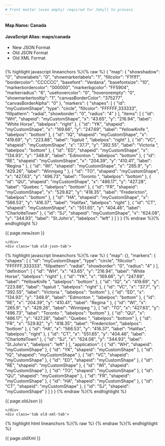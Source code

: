 ```yaml
---
# Front matter (even empty) required for Jekyll to process
---
```


#### Map Name: Canada

#### JavaScript Alias: maps/canada


<ul class='code-tabs'>
    <li class='active'>
        <a data-toggle='new-json'>New JSON Format</a>
    </li>
    <li>
        <a data-toggle='old-json'>Old JSON Format</a>
    </li>
    <li>
        <a data-toggle='old-xml'>Old XML Format</a>
    </li>
</ul>
<div class='tab-content'>
    <pre class='plain-code'></pre>
    <div class='tab new-json-tab active'>
{% highlight javascript lineanchors %}{% raw %}
{
    "map": {
        "showshadow": "0",
        "showlabels": "0",
        "showmarkerlabels": "1",
        "fillcolor": "F1f1f1",
        "bordercolor": "CCCCCC",
        "basefont": "Verdana",
        "basefontsize": "10",
        "markerbordercolor": "000000",
        "markerbgcolor": "FF5904",
        "markerradius": "6",
        "usehovercolor": "0",
        "hoveronempty": "0",
        "showmarkertooltip": "1",
        "canvasBorderColor": "375277",
        "canvasBorderAlpha": "0"
    },
    "markers": {
        "shapes": [
            {
                "id": "myCustomShape",
                "type": "circle",
                "fillcolor": "FFFFFF,333333",
                "fillpattern": "radial",
                "showborder": "0",
                "radius": "4"
            }
        ],
        "items": [
            {
                "id": "WH",
                "shapeid": "myCustomShape",
                "x": "43.65",
                "y": "216.94",
                "label": "White Horse",
                "labelpos": "right"
            },
            {
                "id": "YK",
                "shapeid": "myCustomShape",
                "x": "169.66",
                "y": "247.69",
                "label": "YellowKnife ",
                "labelpos": "bottom"
            },
            {
                "id": "IQ",
                "shapeid": "myCustomShape",
                "x": "419.69",
                "y": "223.88",
                "label": "Iqaluit ",
                "labelpos": "right"
            },
            {
                "id": "VC",
                "shapeid": "myCustomShape",
                "x": "37.7",
                "y": "392.55",
                "label": "Victoria ",
                "labelpos": "bottom"
            },
            {
                "id": "ED",
                "shapeid": "myCustomShape",
                "x": "134.93",
                "y": "348.9",
                "label": "Edmonton ",
                "labelpos": "bottom"
            },
            {
                "id": "RE",
                "shapeid": "myCustomShape",
                "x": "204.39",
                "y": "410.41",
                "label": "Regina "
            },
            {
                "id": "WI",
                "shapeid": "myCustomShape",
                "x": "265.9",
                "y": "429.26",
                "label": "Winnipeg "
            },
            {
                "id": "TO",
                "shapeid": "myCustomShape",
                "x": "427.63",
                "y": "496.73",
                "label": "Toronto ",
                "labelpos": "bottom"
            },
            {
                "id": "QU",
                "shapeid": "myCustomShape",
                "x": "486.17",
                "y": "427.28",
                "label": "Quebec ",
                "labelpos": "bottom"
            },
            {
                "id": "FR",
                "shapeid": "myCustomShape",
                "x": "529.82",
                "y": "418.35",
                "label": "Fredericton",
                "labelpos": "bottom"
            },
            {
                "id": "HA",
                "shapeid": "myCustomShape",
                "x": "566.53",
                "y": "416.37",
                "label": "Halifax",
                "labelpos": "right"
            },
            {
                "id": "CT",
                "shapeid": "myCustomShape",
                "x": "551.65",
                "y": "404.46",
                "label": "CharlotteTown"
            },
            {
                "id": "SJ",
                "shapeid": "myCustomShape",
                "x": "624.08",
                "y": "344.93",
                "label": "St.John's",
                "labelpos": "left"
            }
        ]
    }
}
{% endraw %}{% endhighlight %}


<p class='text-success'>{{ page.newJson }}</p>

    </div>
    <div class='tab old-json-tab'>
{% highlight javascript lineanchors %}{% raw %}
{
    "map": {},
    "markers": {
        "shapes": [
            {
                "id": "myCustomShape",
                "type": "circle",
                "fillcolor": "FFFFFF,333333",
                "fillpattern": "radial",
                "showborder": "0",
                "radius": "4"
            }
        ],
        "definition": [
            {
                "id": "WH",
                "x": "43.65",
                "y": "216.94",
                "label": "White Horse",
                "labelpos": "right"
            },
            {
                "id": "YK",
                "x": "169.66",
                "y": "247.69",
                "label": "YellowKnife ",
                "labelpos": "bottom"
            },
            {
                "id": "IQ",
                "x": "419.69",
                "y": "223.88",
                "label": "Iqaluit ",
                "labelpos": "right"
            },
            {
                "id": "VC",
                "x": "37.7",
                "y": "392.55",
                "label": "Victoria ",
                "labelpos": "bottom"
            },
            {
                "id": "ED",
                "x": "134.93",
                "y": "348.9",
                "label": "Edmonton ",
                "labelpos": "bottom"
            },
            {
                "id": "RE",
                "x": "204.39",
                "y": "410.41",
                "label": "Regina "
            },
            {
                "id": "WI",
                "x": "265.9",
                "y": "429.26",
                "label": "Winnipeg "
            },
            {
                "id": "TO",
                "x": "427.63",
                "y": "496.73",
                "label": "Toronto ",
                "labelpos": "bottom"
            },
            {
                "id": "QU",
                "x": "486.17",
                "y": "427.28",
                "label": "Quebec ",
                "labelpos": "bottom"
            },
            {
                "id": "FR",
                "x": "529.82",
                "y": "418.35",
                "label": "Fredericton",
                "labelpos": "bottom"
            },
            {
                "id": "HA",
                "x": "566.53",
                "y": "416.37",
                "label": "Halifax",
                "labelpos": "right"
            },
            {
                "id": "CT",
                "x": "551.65",
                "y": "404.46",
                "label": "CharlotteTown"
            },
            {
                "id": "SJ",
                "x": "624.08",
                "y": "344.93",
                "label": "St.John's",
                "labelpos": "left"
            }
        ],
        "application": [
            {
                "id": "WH",
                "shapeid": "myCustomShape"
            },
            {
                "id": "YK",
                "shapeid": "myCustomShape"
            },
            {
                "id": "IQ",
                "shapeid": "myCustomShape"
            },
            {
                "id": "VC",
                "shapeid": "myCustomShape"
            },
            {
                "id": "ED",
                "shapeid": "myCustomShape"
            },
            {
                "id": "RE",
                "shapeid": "myCustomShape"
            },
            {
                "id": "WI",
                "shapeid": "myCustomShape"
            },
            {
                "id": "TO",
                "shapeid": "myCustomShape"
            },
            {
                "id": "QU",
                "shapeid": "myCustomShape"
            },
            {
                "id": "FR",
                "shapeid": "myCustomShape"
            },
            {
                "id": "HA",
                "shapeid": "myCustomShape"
            },
            {
                "id": "CT",
                "shapeid": "myCustomShape"
            },
            {
                "id": "SJ",
                "shapeid": "myCustomShape"
            }
        ]
    }
}
{% endraw %}{% endhighlight %}


<p class='text-success'>{{ page.oldJson }}</p>

    </div>
    <div class='tab old-xml-tab'>
{% highlight html lineanchors %}{% raw %}
<map>
	<markers>
	     <shapes>
		      <shape id='myCustomShape' type='circle' fillColor='FFFFFF,333333' fillPattern='radial' showBorder='0' radius='4'/>
		</shapes>
		<definition>
			<marker id='WH' x='43.65' y='216.94' label='White Horse' labelPos='right'  />
			<marker id='YK' x='169.66' y='247.69' label='YellowKnife ' labelPos='bottom'  />
			<marker id='IQ' x='419.69' y='223.88' label='Iqaluit ' labelPos='right'  />
			<marker id='VC' x='37.7' y='392.55' label='Victoria ' labelPos='bottom'  />
			<marker id='ED' x='134.93' y='348.9' label='Edmonton ' labelPos='bottom'  />
			<marker id='RE' x='204.39' y='410.41' label='Regina '  />
			<marker id='WI' x='265.9' y='429.26' label='Winnipeg '  />
			<marker id='TO' x='427.63' y='496.73' label='Toronto ' labelPos='bottom'  />
			<marker id='QU' x='486.17' y='427.28' label='Quebec ' labelPos='bottom'  />
			<marker id='FR' x='529.82' y='418.35' label='Fredericton' labelPos='bottom'  />
			<marker id='HA' x='566.53' y='416.37' label='Halifax' labelPos='right'  />
			<marker id='CT' x='551.65' y='404.46' label='CharlotteTown'  />
			<marker id='SJ' x='624.08' y='344.93' label='St.John&apos;s' labelPos='left'  />
		</definition>
		<application>
			<marker id='WH' shapeId='myCustomShape'  />
			<marker id='YK' shapeId='myCustomShape'  />
			<marker id='IQ' shapeId='myCustomShape'  />
			<marker id='VC' shapeId='myCustomShape'  />
			<marker id='ED' shapeId='myCustomShape'  />
			<marker id='RE' shapeId='myCustomShape'  />
			<marker id='WI' shapeId='myCustomShape'  />
			<marker id='TO' shapeId='myCustomShape'  />
			<marker id='QU' shapeId='myCustomShape'  />
			<marker id='FR' shapeId='myCustomShape'  />
			<marker id='HA' shapeId='myCustomShape'  />
			<marker id='CT' shapeId='myCustomShape'  />
			<marker id='SJ' shapeId='myCustomShape'  />
		</application>
	</markers>
</map>
{% endraw %}{% endhighlight %}

<p class='text-success'>{{ page.oldXml }}</p>

</div>
</div>
